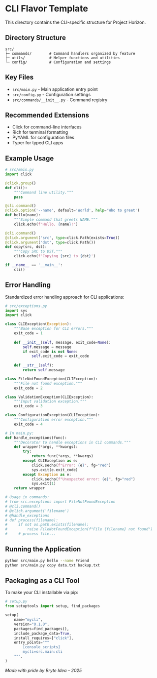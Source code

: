 # CLI Flavor Template

This directory contains the CLI-specific structure for Project Horizon.

## Directory Structure

```
src/
├─ commands/        # Command handlers organized by feature
├─ utils/           # Helper functions and utilities 
└─ config/          # Configuration and settings
```

## Key Files

- `src/main.py` - Main application entry point
- `src/config.py` - Configuration settings
- `src/commands/__init__.py` - Command registry

## Recommended Extensions

- Click for command-line interfaces
- Rich for terminal formatting
- PyYAML for configuration files
- Typer for typed CLI apps

## Example Usage

```python
# src/main.py
import click

@click.group()
def cli():
    """Command line utility."""
    pass

@cli.command()
@click.option('--name', default='World', help='Who to greet')
def hello(name):
    """Simple command that greets NAME."""
    click.echo(f'Hello, {name}!')

@cli.command()
@click.argument('src', type=click.Path(exists=True))
@click.argument('dst', type=click.Path())
def copy(src, dst):
    """Copy SRC to DST."""
    click.echo(f'Copying {src} to {dst}')

if __name__ == '__main__':
    cli()
```

## Error Handling

Standardized error handling approach for CLI applications:

```python
# src/exceptions.py
import sys
import click

class CLIException(Exception):
    """Base exception for CLI errors."""
    exit_code = 1
    
    def __init__(self, message, exit_code=None):
        self.message = message
        if exit_code is not None:
            self.exit_code = exit_code
    
    def __str__(self):
        return self.message

class FileNotFoundException(CLIException):
    """File not found exception."""
    exit_code = 2

class ValidationException(CLIException):
    """Input validation exception."""
    exit_code = 3

class ConfigurationException(CLIException):
    """Configuration error exception."""
    exit_code = 4

# In main.py:
def handle_exceptions(func):
    """Decorator to handle exceptions in CLI commands."""
    def wrapper(*args, **kwargs):
        try:
            return func(*args, **kwargs)
        except CLIException as e:
            click.secho(f"Error: {e}", fg="red")
            sys.exit(e.exit_code)
        except Exception as e:
            click.secho(f"Unexpected error: {e}", fg="red")
            sys.exit(1)
    return wrapper

# Usage in commands:
# from src.exceptions import FileNotFoundException
# @cli.command()
# @click.argument('filename')
# @handle_exceptions
# def process(filename):
#     if not os.path.exists(filename):
#         raise FileNotFoundException(f"File {filename} not found")
#     # process file...
```

## Running the Application

```bash
python src/main.py hello --name Friend
python src/main.py copy data.txt backup.txt
```

## Packaging as a CLI Tool

To make your CLI installable via pip:

```python
# setup.py
from setuptools import setup, find_packages

setup(
    name="mycli",
    version="0.1.0",
    packages=find_packages(),
    include_package_data=True,
    install_requires=["click"],
    entry_points="""
        [console_scripts]
        mycli=src.main:cli
    """,
)
```

*Made with pride by Bryte Idea – 2025* 